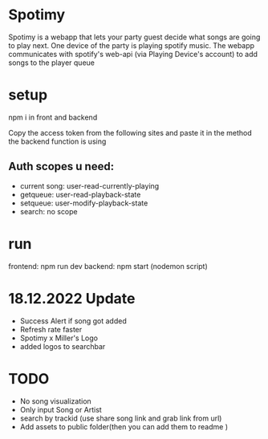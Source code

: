 # Spotimy
Spotimy is a webapp that lets your party guest decide what songs are going to play next.
One device of the party is playing spotify music. The webapp communicates with spotify's web-api (via Playing Device's account) to add songs to the player queue
# setup

npm i in front and backend

Copy the access token from the following sites and paste it in the method the backend function is using

## Auth scopes u need:
 * current song: user-read-currently-playing
 * getqueue: user-read-playback-state
 * setqueue: user-modify-playback-state
 * search: no scope

# run 
frontend: npm run dev
backend: npm start (nodemon script)

# 18.12.2022 Update
- Success Alert if song got added
- Refresh rate faster
- Spotimy x Miller's Logo
- added logos to searchbar


# TODO
- No song visualization
- Only input Song or Artist
- search by trackid (use share song link and grab link from url)
- Add assets to public folder(then you can add them to readme )